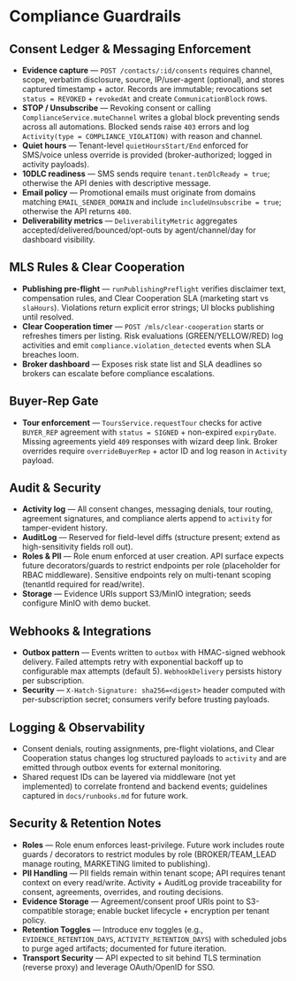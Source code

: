 # Compliance Guardrails

## Consent Ledger & Messaging Enforcement

- **Evidence capture** — `POST /contacts/:id/consents` requires channel, scope, verbatim disclosure, source, IP/user-agent (optional), and stores captured timestamp + actor. Records are immutable; revocations set `status = REVOKED` + `revokedAt` and create `CommunicationBlock` rows.
- **STOP / Unsubscribe** — Revoking consent or calling `ComplianceService.muteChannel` writes a global block preventing sends across all automations. Blocked sends raise `403` errors and log `Activity(type = COMPLIANCE_VIOLATION)` with reason and channel.
- **Quiet hours** — Tenant-level `quietHoursStart/End` enforced for SMS/voice unless override is provided (broker-authorized; logged in activity payloads).
- **10DLC readiness** — SMS sends require `tenant.tenDlcReady = true`; otherwise the API denies with descriptive message.
- **Email policy** — Promotional emails must originate from domains matching `EMAIL_SENDER_DOMAIN` and include `includeUnsubscribe = true`; otherwise the API returns `400`.
- **Deliverability metrics** — `DeliverabilityMetric` aggregates accepted/delivered/bounced/opt-outs by agent/channel/day for dashboard visibility.

## MLS Rules & Clear Cooperation

- **Publishing pre-flight** — `runPublishingPreflight` verifies disclaimer text, compensation rules, and Clear Cooperation SLA (marketing start vs `slaHours`). Violations return explicit error strings; UI blocks publishing until resolved.
- **Clear Cooperation timer** — `POST /mls/clear-cooperation` starts or refreshes timers per listing. Risk evaluations (GREEN/YELLOW/RED) log activities and emit `compliance.violation_detected` events when SLA breaches loom.
- **Broker dashboard** — Exposes risk state list and SLA deadlines so brokers can escalate before compliance escalations.

## Buyer-Rep Gate

- **Tour enforcement** — `ToursService.requestTour` checks for active `BUYER_REP` agreement with `status = SIGNED` + non-expired `expiryDate`. Missing agreements yield `409` responses with wizard deep link. Broker overrides require `overrideBuyerRep` + actor ID and log reason in `Activity` payload.

## Audit & Security

- **Activity log** — All consent changes, messaging denials, tour routing, agreement signatures, and compliance alerts append to `activity` for tamper-evident history.
- **AuditLog** — Reserved for field-level diffs (structure present; extend as high-sensitivity fields roll out).
- **Roles & PII** — Role enum enforced at user creation. API surface expects future decorators/guards to restrict endpoints per role (placeholder for RBAC middleware). Sensitive endpoints rely on multi-tenant scoping (tenantId required for read/write).
- **Storage** — Evidence URIs support S3/MinIO integration; seeds configure MinIO with demo bucket.

## Webhooks & Integrations

- **Outbox pattern** — Events written to `outbox` with HMAC-signed webhook delivery. Failed attempts retry with exponential backoff up to configurable max attempts (default 5). `WebhookDelivery` persists history per subscription.
- **Security** — `X-Hatch-Signature: sha256=<digest>` header computed with per-subscription secret; consumers verify before trusting payloads.

## Logging & Observability

- Consent denials, routing assignments, pre-flight violations, and Clear Cooperation status changes log structured payloads to `activity` and are emitted through outbox events for external monitoring.
- Shared request IDs can be layered via middleware (not yet implemented) to correlate frontend and backend events; guidelines captured in `docs/runbooks.md` for future work.

## Security & Retention Notes

- **Roles** — Role enum enforces least-privilege. Future work includes route guards / decorators to restrict modules by role (BROKER/TEAM_LEAD manage routing, MARKETING limited to publishing).
- **PII Handling** — PII fields remain within tenant scope; API requires tenant context on every read/write. Activity + AuditLog provide traceability for consent, agreements, overrides, and routing decisions.
- **Evidence Storage** — Agreement/consent proof URIs point to S3-compatible storage; enable bucket lifecycle + encryption per tenant policy.
- **Retention Toggles** — Introduce env toggles (e.g., `EVIDENCE_RETENTION_DAYS`, `ACTIVITY_RETENTION_DAYS`) with scheduled jobs to purge aged artifacts; documented for future iteration.
- **Transport Security** — API expected to sit behind TLS termination (reverse proxy) and leverage OAuth/OpenID for SSO.
